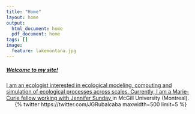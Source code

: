```yaml
---
title: "Home"
layout: home
output:
  html_document: home
  pdf_document: home
tags: []
image:
  feature: lakemontana.jpg
---
```

<div class="tiles">
    <a href="/research/">
      <h5>Welcome to my site!</h5>
      I am an ecologist interested in ecological modeling, computing and simulation of ecological processes across scales.
      Currently, I am a Marie-Curie fellow working with <a href="http://jennsunday.weebly.com/"> Jennifer Sunday </a> in McGill University (Montreal).
    </a>
</div>

<div class='jekyll-twitter-plugin' align="center">
    {% twitter https://twitter.com/JGRubalcaba maxwidth=500 limit=5 %}
</div>
